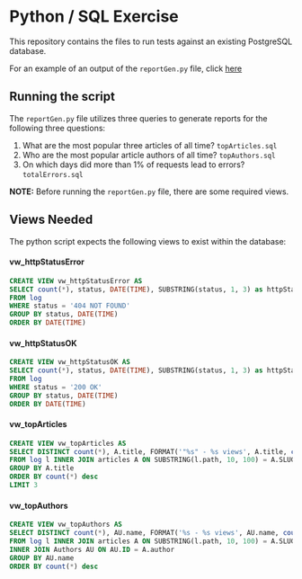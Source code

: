 # Python / SQL Exercise

This repository contains the files to run tests against an existing PostgreSQL database. 

For an example of an output of the `reportGen.py` file, click [here](output.md)

## Running the script

The `reportGen.py` file utilizes three queries to generate reports for the following three questions:

  1. What are the most popular three articles of all time? `topArticles.sql`
  1. Who are the most popular article authors of all time? `topAuthors.sql`
  1. On which days did more than 1% of requests lead to errors? `totalErrors.sql`

**NOTE:** Before running the `reportGen.py` file, there are some required views.

## Views Needed

The python script expects the following views to exist within the database:

#### vw_httpStatusError

```sql
CREATE VIEW vw_httpStatusError AS
SELECT count(*), status, DATE(TIME), SUBSTRING(status, 1, 3) as httpStatus
FROM log
WHERE status = '404 NOT FOUND'
GROUP BY status, DATE(TIME)
ORDER BY DATE(TIME)
```

#### vw_httpStatusOK

```sql
CREATE VIEW vw_httpStatusOK AS
SELECT count(*), status, DATE(TIME), SUBSTRING(status, 1, 3) as httpStatus
FROM log
WHERE status = '200 OK'
GROUP BY status, DATE(TIME)
ORDER BY DATE(TIME)
```

#### vw_topArticles

```sql
CREATE VIEW vw_topArticles AS 
SELECT DISTINCT count(*), A.title, FORMAT('"%s" - %s views', A.title, count(*)) AS POPULAR 
FROM log l INNER JOIN articles A ON SUBSTRING(l.path, 10, 100) = A.SLUG
GROUP BY A.title 
ORDER BY count(*) desc
LIMIT 3
```

#### vw_topAuthors

```sql
CREATE VIEW vw_topAuthors AS
SELECT DISTINCT count(*), AU.name, FORMAT('%s - %s views', AU.name, count(*)) AS POPULAR 
FROM log l INNER JOIN articles A ON SUBSTRING(l.path, 10, 100) = A.SLUG
INNER JOIN Authors AU ON AU.ID = A.author
GROUP BY AU.name
ORDER BY count(*) desc
```
